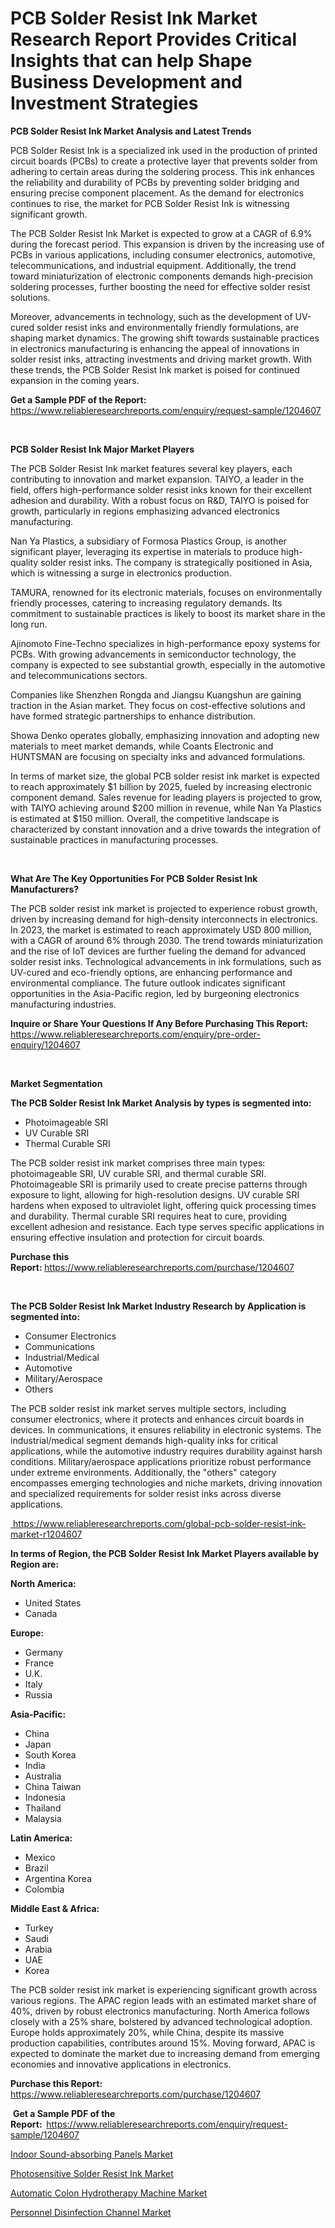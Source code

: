 <p><h1>PCB Solder Resist Ink Market Research Report Provides Critical Insights that can help Shape Business Development and Investment Strategies</h1></p><p><strong>PCB Solder Resist Ink Market Analysis and Latest Trends</strong></p>
<p><p>PCB Solder Resist Ink is a specialized ink used in the production of printed circuit boards (PCBs) to create a protective layer that prevents solder from adhering to certain areas during the soldering process. This ink enhances the reliability and durability of PCBs by preventing solder bridging and ensuring precise component placement. As the demand for electronics continues to rise, the market for PCB Solder Resist Ink is witnessing significant growth.</p><p>The PCB Solder Resist Ink Market is expected to grow at a CAGR of 6.9% during the forecast period. This expansion is driven by the increasing use of PCBs in various applications, including consumer electronics, automotive, telecommunications, and industrial equipment. Additionally, the trend toward miniaturization of electronic components demands high-precision soldering processes, further boosting the need for effective solder resist solutions.</p><p>Moreover, advancements in technology, such as the development of UV-cured solder resist inks and environmentally friendly formulations, are shaping market dynamics. The growing shift towards sustainable practices in electronics manufacturing is enhancing the appeal of innovations in solder resist inks, attracting investments and driving market growth. With these trends, the PCB Solder Resist Ink market is poised for continued expansion in the coming years.</p></p>
<p><strong>Get a Sample PDF of the Report:&nbsp;</strong> <a href="https://www.reliableresearchreports.com/enquiry/request-sample/1204607?utm_campaign=102&utm_medium=2&utm_source=Github&utm_content=ia&utm_term=31122024&utm_id=pcb-solder-resist-ink">https://www.reliableresearchreports.com/enquiry/request-sample/1204607</a></p>
<p>&nbsp;</p>
<p><strong>PCB Solder Resist Ink Major Market Players</strong></p>
<p><p>The PCB Solder Resist Ink market features several key players, each contributing to innovation and market expansion. TAIYO, a leader in the field, offers high-performance solder resist inks known for their excellent adhesion and durability. With a robust focus on R&D, TAIYO is poised for growth, particularly in regions emphasizing advanced electronics manufacturing.</p><p>Nan Ya Plastics, a subsidiary of Formosa Plastics Group, is another significant player, leveraging its expertise in materials to produce high-quality solder resist inks. The company is strategically positioned in Asia, which is witnessing a surge in electronics production.</p><p>TAMURA, renowned for its electronic materials, focuses on environmentally friendly processes, catering to increasing regulatory demands. Its commitment to sustainable practices is likely to boost its market share in the long run.</p><p>Ajinomoto Fine-Techno specializes in high-performance epoxy systems for PCBs. With growing advancements in semiconductor technology, the company is expected to see substantial growth, especially in the automotive and telecommunications sectors.</p><p>Companies like Shenzhen Rongda and Jiangsu Kuangshun are gaining traction in the Asian market. They focus on cost-effective solutions and have formed strategic partnerships to enhance distribution.</p><p>Showa Denko operates globally, emphasizing innovation and adopting new materials to meet market demands, while Coants Electronic and HUNTSMAN are focusing on specialty inks and advanced formulations.</p><p>In terms of market size, the global PCB solder resist ink market is expected to reach approximately $1 billion by 2025, fueled by increasing electronic component demand. Sales revenue for leading players is projected to grow, with TAIYO achieving around $200 million in revenue, while Nan Ya Plastics is estimated at $150 million. Overall, the competitive landscape is characterized by constant innovation and a drive towards the integration of sustainable practices in manufacturing processes.</p></p>
<p>&nbsp;</p>
<p><strong>What Are The Key Opportunities For PCB Solder Resist Ink Manufacturers?</strong></p>
<p><p>The PCB solder resist ink market is projected to experience robust growth, driven by increasing demand for high-density interconnects in electronics. In 2023, the market is estimated to reach approximately USD 800 million, with a CAGR of around 6% through 2030. The trend towards miniaturization and the rise of IoT devices are further fueling the demand for advanced solder resist inks. Technological advancements in ink formulations, such as UV-cured and eco-friendly options, are enhancing performance and environmental compliance. The future outlook indicates significant opportunities in the Asia-Pacific region, led by burgeoning electronics manufacturing industries.</p></p>
<p><strong>Inquire or Share Your Questions If Any Before Purchasing This Report:</strong> <a href="https://www.reliableresearchreports.com/enquiry/pre-order-enquiry/1204607?utm_campaign=102&utm_medium=2&utm_source=Github&utm_content=ia&utm_term=31122024&utm_id=pcb-solder-resist-ink">https://www.reliableresearchreports.com/enquiry/pre-order-enquiry/1204607</a></p>
<p>&nbsp;</p>
<p><strong>Market Segmentation</strong></p>
<p><strong>The PCB Solder Resist Ink Market Analysis by types is segmented into:</strong></p>
<p><ul><li>Photoimageable SRI</li><li>UV Curable SRI</li><li>Thermal Curable SRI</li></ul></p>
<p><p>The PCB solder resist ink market comprises three main types: photoimageable SRI, UV curable SRI, and thermal curable SRI. Photoimageable SRI is primarily used to create precise patterns through exposure to light, allowing for high-resolution designs. UV curable SRI hardens when exposed to ultraviolet light, offering quick processing times and durability. Thermal curable SRI requires heat to cure, providing excellent adhesion and resistance. Each type serves specific applications in ensuring effective insulation and protection for circuit boards.</p></p>
<p><strong>Purchase this Report:&nbsp;</strong><a href="https://www.reliableresearchreports.com/purchase/1204607?utm_campaign=102&utm_medium=2&utm_source=Github&utm_content=ia&utm_term=31122024&utm_id=pcb-solder-resist-ink">https://www.reliableresearchreports.com/purchase/1204607</a></p>
<p>&nbsp;</p>
<p><strong>The PCB Solder Resist Ink Market Industry Research by Application is segmented into:</strong></p>
<p><ul><li>Consumer Electronics</li><li>Communications</li><li>Industrial/Medical</li><li>Automotive</li><li>Military/Aerospace</li><li>Others</li></ul></p>
<p><p>The PCB solder resist ink market serves multiple sectors, including consumer electronics, where it protects and enhances circuit boards in devices. In communications, it ensures reliability in electronic systems. The industrial/medical segment demands high-quality inks for critical applications, while the automotive industry requires durability against harsh conditions. Military/aerospace applications prioritize robust performance under extreme environments. Additionally, the "others" category encompasses emerging technologies and niche markets, driving innovation and specialized requirements for solder resist inks across diverse applications.</p></p>
<p><a href="https://www.reliableresearchreports.com/global-pcb-solder-resist-ink-market-r1204607?utm_campaign=102&utm_medium=2&utm_source=Github&utm_content=ia&utm_term=31122024&utm_id=pcb-solder-resist-ink">&nbsp;https://www.reliableresearchreports.com/global-pcb-solder-resist-ink-market-r1204607</a></p>
<p><strong>In terms of Region, the PCB Solder Resist Ink Market Players available by Region are:</strong></p>
<p>
    <p> <strong> North America: </strong>
        <ul>
            <li>United States</li>
            <li>Canada</li>
        </ul>
        </p> 
    <p> <strong> Europe: </strong>
        <ul>
            <li>Germany</li>
            <li>France</li>
            <li>U.K.</li>
            <li>Italy</li>
            <li>Russia</li>
        </ul>
        </p> 
    <p> <strong> Asia-Pacific: </strong>
        <ul>
            <li>China</li>
            <li>Japan</li>
            <li>South Korea</li>
            <li>India</li>
            <li>Australia</li>
            <li>China Taiwan</li>
            <li>Indonesia</li>
            <li>Thailand</li>
            <li>Malaysia</li>
        </ul>
        </p> 
    <p> <strong> Latin America: </strong>
        <ul>
            <li>Mexico</li>
            <li>Brazil</li>
            <li>Argentina Korea</li>
            <li>Colombia</li>
        </ul>
        </p> 
    <p> <strong> Middle East & Africa: </strong>
        <ul>
            <li>Turkey</li>
            <li>Saudi</li>
            <li>Arabia</li>
            <li>UAE</li>
            <li>Korea</li>
        </ul>
    </p>
    </p>
<p><p>The PCB solder resist ink market is experiencing significant growth across various regions. The APAC region leads with an estimated market share of 40%, driven by robust electronics manufacturing. North America follows closely with a 25% share, bolstered by advanced technological adoption. Europe holds approximately 20%, while China, despite its massive production capabilities, contributes around 15%. Moving forward, APAC is expected to dominate the market due to increasing demand from emerging economies and innovative applications in electronics.</p></p>
<p><strong>Purchase this Report: </strong><a href="https://www.reliableresearchreports.com/purchase/1204607?utm_campaign=102&utm_medium=2&utm_source=Github&utm_content=ia&utm_term=31122024&utm_id=pcb-solder-resist-ink">https://www.reliableresearchreports.com/purchase/1204607</a></p>
<p>&nbsp;<strong>Get a Sample PDF of the Report:&nbsp;&nbsp;</strong><a href="https://www.reliableresearchreports.com/enquiry/request-sample/1204607?utm_campaign=102&utm_medium=2&utm_source=Github&utm_content=ia&utm_term=31122024&utm_id=pcb-solder-resist-ink">https://www.reliableresearchreports.com/enquiry/request-sample/1204607</a></p>
<p><strong></strong></p>
<p><p><a href="https://github.com/FlorianWolf90/Market-Research-Report-List-1/blob/main/indoor-sound-absorbing-panels-market.md?utm_campaign=102&utm_medium=2&utm_source=Github&utm_content=ia&utm_term=31122024&utm_id=pcb-solder-resist-ink">Indoor Sound-absorbing Panels Market</a></p><p><a href="https://github.com/pearlinewhite4692/Market-Research-Report-List-1/blob/main/photosensitive-solder-resist-ink-market.md?utm_campaign=102&utm_medium=2&utm_source=Github&utm_content=ia&utm_term=31122024&utm_id=pcb-solder-resist-ink">Photosensitive Solder Resist Ink Market</a></p><p><a href="https://github.com/NargisHussain75/Market-Research-Report-List-1/blob/main/automatic-colon-hydrotherapy-machine-market.md?utm_campaign=102&utm_medium=2&utm_source=Github&utm_content=ia&utm_term=31122024&utm_id=pcb-solder-resist-ink">Automatic Colon Hydrotherapy Machine Market</a></p><p><a href="https://github.com/hillsmyung726/Market-Research-Report-List-1/blob/main/personnel-disinfection-channel-market.md?utm_campaign=102&utm_medium=2&utm_source=Github&utm_content=ia&utm_term=31122024&utm_id=pcb-solder-resist-ink">Personnel Disinfection Channel Market</a></p></p>